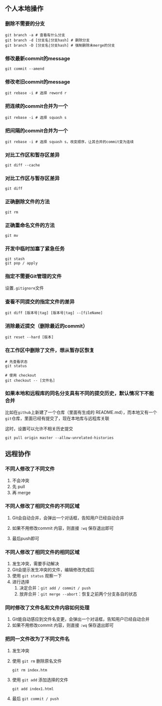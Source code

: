 ## 个人本地操作

### 删除不需要的分支

```shell
git branch -a # 查看有什么分支
git branch -d [分支名|分支hash] # 删除分支
git branch -D [分支名|分支hash] # 强制删除未merge的分支
```

### 修改最新commit的message

```shell
git commit --amend
```

### 修改老旧commit的message

```shell
git rebase -i # 选择 reword r
```

### 把连续的commit合并为一个

```shell
git rebase -i # 选择 squash s
```

### 把间隔的commit合并为一个

```shell
git rebase -i # 选择 squash s，改变顺序，让其合并的commit变为连续
```

### 对比工作区和暂存区差异

```shell
git diff --cache
```

### 对比工作区与暂存区差异

```shell
git diff
```

### 正确删除文件的方法

```shell
git rm
```

### 正确重命名文件的方法

```shell
git mv
```

### 开发中临时加塞了紧急任务

```shell
git stash
git pop / apply
```

### 指定不需要Git管理的文件

设置`.gitignore`文件

### 查看不同提交的指定文件的差异

```shell
git diff [版本号|tag] [版本号|tag] --[fileName]
```

### 消除最近提交（删除最近的commit）

```shell
git reset --hard [版本]
```

### 在工作区中删除了文件，想从暂存区恢复

```shell
# 先查看状态
git status

# 使用 checkout
git checkout -- [文件名]
```

### 如果本地和远程库的同名分支具有不同的提交历史，默认情况下不能合并

比如在`github`上新建了一个仓库（里面有生成的 README.md），而本地又有一个`git`仓库，里面已经有提交了，现在本地库与远程库关联

这时，设置可以允许不相关历史提交

```shell
git pull origin master --allow-unrelated-histories
```



## 远程协作

### 不同人修改了不同文件

1. 不会冲突
2. 先 pull
3. 再 merge

### 不同人修改了相同文件的不同区域

1. Git会自动合并，会弹出一个对话框，告知用户已经自动合并

2. 如果不用修改commit 内容，则直接 `:wq` 保存退出即可

3. 最后push即可

### 不同人修改了相同文件的相同区域

1. 发生冲突，需要手动解决
2. Git会提示发生冲突的文件，编辑修改完成后
3. 使用 `git status` 观察一下
4. 进行选择
   1. 决定合并：`git add / commit / push`
   2. 放弃合并：`git merge --abort`：恢复之前两个分支各自的状态

### 同时修改了文件名和文件内容如何处理

1. Git能自动感应到文件名变更，会弹出一个对话框，告知用户已经自动合并
2. 如果不用修改commit 内容，则直接 `:wq` 保存退出即可

### 把同一文件改为了不同文件名

1. 发生冲突

2. 使用 `git rm` 删除原名文件

   ```shell
   git rm index.htm
   ```

3. 使用 `git add` 添加选择的文件

   ```shell
   git add index1.html
   ```

4. 最后 `git commit / push`

